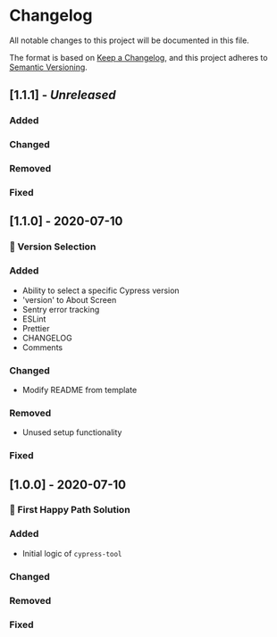 # Changelog

All notable changes to this project will be documented in this file.

The format is based on [Keep a Changelog](https://keepachangelog.com/en/1.0.0/),
and this project adheres to [Semantic Versioning](https://semver.org/spec/v2.0.0.html).

## [1.1.1] - _Unreleased_

### Added

### Changed

### Removed

### Fixed

## [1.1.0] - 2020-07-10

### 📝 Version Selection

### Added

- Ability to select a specific Cypress version
- 'version' to About Screen
- Sentry error tracking
- ESLint
- Prettier
- CHANGELOG
- Comments

### Changed

- Modify README from template

### Removed

- Unused setup functionality

### Fixed

## [1.0.0] - 2020-07-10

### 🚀 First Happy Path Solution

### Added

- Initial logic of `cypress-tool`

### Changed

### Removed

### Fixed
